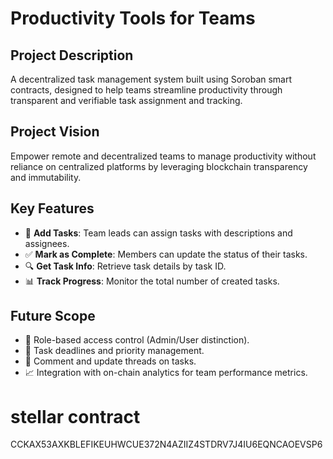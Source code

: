 # Productivity Tools for Teams

## Project Description
A decentralized task management system built using Soroban smart contracts, designed to help teams streamline productivity through transparent and verifiable task assignment and tracking.

## Project Vision
Empower remote and decentralized teams to manage productivity without reliance on centralized platforms by leveraging blockchain transparency and immutability.

## Key Features
- 📝 **Add Tasks**: Team leads can assign tasks with descriptions and assignees.
- ✅ **Mark as Complete**: Members can update the status of their tasks.
- 🔍 **Get Task Info**: Retrieve task details by task ID.
- 📊 **Track Progress**: Monitor the total number of created tasks.

## Future Scope
- 🔐 Role-based access control (Admin/User distinction).
- 📅 Task deadlines and priority management.
- 🔄 Comment and update threads on tasks.
- 📈 Integration with on-chain analytics for team performance metrics.

# stellar contract 
CCKAX53AXKBLEFIKEUHWCUE372N4AZIIZ4STDRV7J4IU6EQNCAOEVSP6

